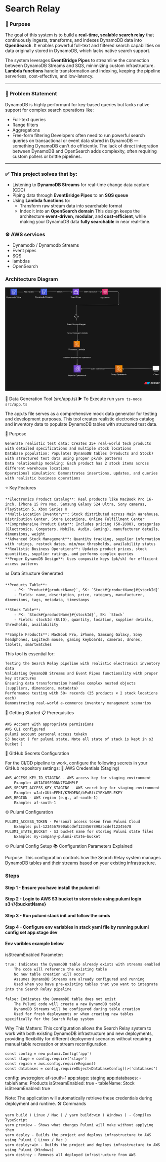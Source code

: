 
# Search Relay

### 🚀 Purpose
The goal of this system is to build a **real-time, scalable search relay** that continuously ingests, transforms, and indexes DynamoDB data into **OpenSearch**. It enables powerful full-text and filtered search capabilities on data originally stored in DynamoDB, which lacks native search support.

The system leverages **EventBridge Pipes** to streamline the connection between DynamoDB Streams and SQS, minimizing custom infrastructure. **Lambda functions** handle transformation and indexing, keeping the pipeline serverless, cost-effective, and low-latency.

---

### 🧩 Problem Statement
DynamoDB is highly performant for key-based queries but lacks native support for complex search operations like:

- Full-text queries
- Range filters
- Aggregations
- Free-form filtering
Developers often need to run powerful search queries on transactional or event data stored in DynamoDB — something DynamoDB can't do efficiently. The lack of direct integration between DynamoDB and OpenSearch adds complexity, often requiring custom pollers or brittle pipelines.

---

### ✅ This project solves that by:
- Listening to **DynamoDB Streams** for real-time change data capture (CDC)
- Piping data through **EventBridge Pipes** to an **SQS queue**
- Using **Lambda functions** to:
    - Transform raw stream data into searchable format
    - Index it into an **OpenSearch domain**
This design keeps the architecture **event-driven**, **modular**, and **cost-efficient**, while making your DynamoDB data **fully searchable** in near real-time.


### ⚙️ AWS services

-  Dynamodb  / Dynamodb Streams
-  Event pipes
-  SQS
-  lambdas
-  OpenSearch
  
### Architecture  Diagram

![Search Realy  Architecture Diagram](./docs/search-relay-digram.png)



🔧 Data Generation Tool (src/app.ts)
▶️ To Execute run `yarn ts-node src/app.ts`

The app.ts file serves as a comprehensive mock data generator for testing and development purposes. This tool creates realistic electronics catalog and inventory data to populate DynamoDB tables with structured test data.

🎯 Purpose

    Generate realistic test data: Creates 25+ real-world tech products with detailed specifications and multiple stock locations
    Database population: Populates DynamoDB tables (Products and Stock) with structured test data using proper pk/sk patterns
    Data relationship modeling: Each product has 2 stock items across different warehouse locations
    Operational simulation: Demonstrates insertions, updates, and queries with realistic business operations

⭐ Key Features

    **Electronics Product Catalog**: Real products like MacBook Pro 16-inch, iPhone 15 Pro Max, Samsung Galaxy S24 Ultra, Sony cameras, PlayStation 5, Xbox Series X
    **Multi-Location Inventory**: Stock distributed across Main Warehouse, Distribution Center, Store Locations, Online Fulfillment Center
    **Comprehensive Product Data**: Includes pricing (50-2000), categories (Electronics, Computers, Mobile, Audio, Gaming), manufacturer details, dimensions, weight
    **Advanced Stock Management**: Quantity tracking, supplier information with ratings, restock dates, min/max thresholds, availability status
    **Realistic Business Operations**: Updates product prices, stock quantities, supplier ratings, and performs complex queries
    **Proper DynamoDB Design**: Uses composite keys (pk/sk) for efficient access patterns

📊 Data Structure Generated

    **Products Table**: 
        - PK: `Product#{productName}`, SK: `Stock#{productName}#{stockId}`
        - Fields: name, description, price, category, manufacturer, dimensions, tags, metadata, timestamps
    
    **Stock Table**: 
        - PK: `Stock#{productName}#{stockId}`, SK: `Stock` 
        - Fields: stockId (UUID), quantity, location, supplier details, thresholds, availability
    
    **Sample Products**: MacBook Pro, iPhone, Samsung Galaxy, Sony headphones, Logitech mouse, gaming keyboards, cameras, drones, tablets, smartwatches

This tool is essential for:

    Testing the Search Relay pipeline with realistic electronics inventory data
    Validating DynamoDB Streams and Event Pipes functionality with proper key structures  
    Ensuring data transformation handles complex nested objects (suppliers, dimensions, metadata)
    Performance testing with 50+ records (25 products × 2 stock locations each)
    Demonstrating real-world e-commerce inventory management scenarios


🚀 Getting Started
📋 Prerequisites

    AWS Account with appropriate permissions
    AWS CLI configured
    pulumi account personal access tokekn
    S3 bucket ( for pulumi state, Note all state of stack is kept in s3 bucket )

🔐 GitHub Secrets Configuration

For the CI/CD pipeline to work, configure the following secrets in your GitHub repository settings:
🔑 AWS Credentials (Staging)

    AWS_ACCESS_KEY_ID_STAGING - AWS access key for staging environment
        Example: AKIAIOSFODNN7EXAMPLE
    AWS_SECRET_ACCESS_KEY_STAGING - AWS secret key for staging environment
        Example: wJalrXUtnFEMI/K7MDENG/bPxRfiCYEXAMPLEKEY
    AWS_REGION - AWS region (e.g., af-south-1)
        Example: af-south-1

⚙️ Pulumi Configuration

    PULUMI_ACCESS_TOKEN - Personal access token from Pulumi Cloud
        Example: pul-1234567890abcdef1234567890abcdef12345678
    PULUMI_STATE_BUCKET - S3 bucket name for storing Pulumi state files
        Example: my-company-pulumi-state-bucket




⚙️ Pulumi Config Setup
📚 Configuration Parameters Explained

Purpose: This configuration controls how the Search Relay system manages DynamoDB tables and their streams based on your existing infrastructure.

### Steps

#### Step 1  -  Ensure you have install the pulumi cli 
#### Step 2  -  Login to AWS S3 bucket to store state  using pulumi login s3://{bucketName}
#### Step 3  -  Run pulumi stack init  and follow the cmds 
#### Step 4  -  Configure env variables in  stack yaml file  by running pulumi config set app:stage dev


#### Env varibles example below 

isStreamEnabled Parameter:

    true: Indicates the DynamoDB table already exists with streams enabled
        The code will reference the existing table
        No new table creation will occur
        Assumes DynamoDB Streams are already configured and running
        Used when you have pre-existing tables that you want to integrate into the Search Relay pipeline

    false: Indicates the DynamoDB table does not exist
        The Pulumi code will create a new DynamoDB table
        DynamoDB Streams will be configured during table creation
        Used for fresh deployments or when creating new tables specifically for the Search Relay system

Why This Matters: This configuration allows the Search Relay system to work with both existing DynamoDB infrastructure and new deployments, providing flexibility for different deployment scenarios without requiring manual table recreation or stream reconfiguration.

    const config = new pulumi.Config('app')
    const stage = config.require('stage')
    const region = aws.config.requireRegion()
    const databases = config.requireObject<DatabaseConfig[]>('databases')

config:
   aws:region: af-south-1
   app:stage: staging
   app:databases:
      - tableName: Products
        isStreamEnabled: true
      - tableName: Stock
        isStreamEnabled: true

Note: The application will automatically retrieve these credentials during deployment and runtime.
🛠️ Commands

    yarn build ( Linux / Mac ) / yarn build:win ( Windows ) - Compiles TypeScript
    yarn preview - Shows what changes Pulumi will make without applying them
    yarn deploy - Builds the project and deploys infrastructure to AWS using Pulumi ( Linux / Mac )
    yarn deploy:win - Builds the project and deploys infrastructure to AWS using Pulumi (Windows)
    yarn destroy - Removes all deployed infrastructure from AWS
